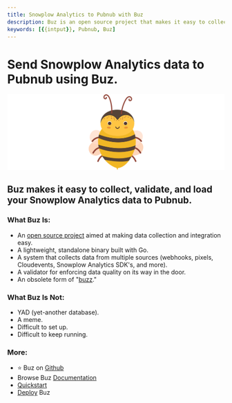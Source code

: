 ```yaml
---
title: Snowplow Analytics to Pubnub with Buz
description: Buz is an open source project that makes it easy to collect, validate, and load Snowplow Analytics data to Pubnub.
keywords: [{{intput}}, Pubnub, Buz]
---
```


# Send Snowplow Analytics data to Pubnub using Buz.

![buzz](../../../static/img/buzz.png)


## Buz makes it easy to collect, validate, and load your Snowplow Analytics data to Pubnub.


### What Buz Is:

- An [open source project](https://github.com/silverton-io/buz) aimed at making data collection and integration easy.
- A lightweight, standalone binary built with Go.
- A system that collects data from multiple sources (webhooks, pixels, Cloudevents, Snowplow Analytics SDK's, and more).
- A validator for enforcing data quality on its way in the door.
- An obsolete form of "[buzz](https://www.merriam-webster.com/dictionary/buzz)."


### What Buz Is Not:

- YAD (yet-another database).
- A meme.
- Difficult to set up.
- Difficult to keep running.


### More:
- ⭐ Buz on [Github](https://github.com/silverton-io/buz)
- Browse Buz [Documentation](/)
- [Quickstart](/examples/quickstart)
- [Deploy](category/deploying-buz) Buz
